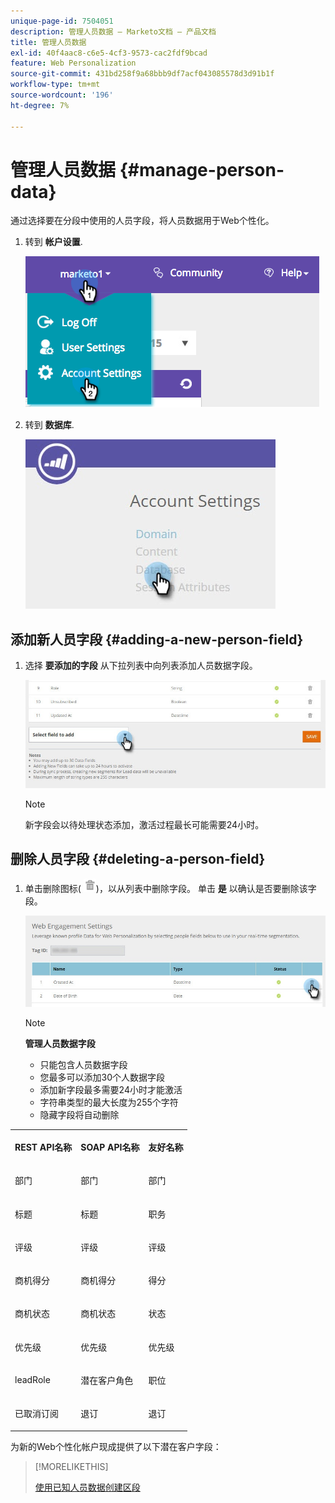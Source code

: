```yaml
---
unique-page-id: 7504051
description: 管理人员数据 — Marketo文档 — 产品文档
title: 管理人员数据
exl-id: 40f4aac8-c6e5-4cf3-9573-cac2fdf9bcad
feature: Web Personalization
source-git-commit: 431bd258f9a68bbb9df7acf043085578d3d91b1f
workflow-type: tm+mt
source-wordcount: '196'
ht-degree: 7%

---
```


# 管理人员数据 {#manage-person-data}

通过选择要在分段中使用的人员字段，将人员数据用于Web个性化。

1. 转到 **帐户设置**.

   ![](assets/image2015-5-7-15-3a17-3a23.png)

1. 转到 **数据库**.

   ![](assets/account-settings-dropdown-database.jpg)

## 添加新人员字段 {#adding-a-new-person-field}

1. 选择 **要添加的字段** 从下拉列表中向列表添加人员数据字段。

   ![](assets/add-a-person-field-hand.jpg)

   >[!NOTE]
   >
   >新字段会以待处理状态添加，激活过程最长可能需要24小时。

## 删除人员字段 {#deleting-a-person-field}

1. 单击删除图标( ![—](assets/image2015-3-24-13-3a45-3a56.png))，以从列表中删除字段。 单击 **是** 以确认是否要删除该字段。

   ![](assets/web-engagement-settings-delete.jpg)

   >[!NOTE]
   >
   >**管理人员数据字段**
   >
   >* 只能包含人员数据字段
   >* 您最多可以添加30个人数据字段
   >* 添加新字段最多需要24小时才能激活
   >* 字符串类型的最大长度为255个字符
   >* 隐藏字段将自动删除

<table> 
 <tbody> 
  <tr> 
   <th><p>REST API名称</p></th> 
   <th><p>SOAP API名称</p></th> 
   <th><p>友好名称</p></th> 
  </tr> 
  <tr> 
   <td><p>部门</p></td> 
   <td><p>部门</p></td> 
   <td><p>部门</p></td> 
  </tr> 
  <tr> 
   <td><p>标题</p></td> 
   <td><p>标题</p></td> 
   <td><p>职务</p></td> 
  </tr> 
  <tr> 
   <td><p>评级</p></td> 
   <td><p>评级</p></td> 
   <td><p>评级</p></td> 
  </tr> 
  <tr> 
   <td><p>商机得分</p></td> 
   <td><p>商机得分</p></td> 
   <td><p>得分</p></td> 
  </tr> 
  <tr> 
   <td><p>商机状态</p></td> 
   <td><p>商机状态</p></td> 
   <td><p>状态</p></td> 
  </tr> 
  <tr> 
   <td><p>优先级</p></td> 
   <td><p>优先级</p></td> 
   <td><p>优先级</p></td> 
  </tr> 
  <tr> 
   <td><p>leadRole</p></td> 
   <td><p>潜在客户角色</p></td> 
   <td><p>职位</p></td> 
  </tr> 
  <tr> 
   <td><p>已取消订阅</p></td> 
   <td><p>退订</p></td> 
   <td><p>退订</p></td> 
  </tr> 
 </tbody> 
</table>

为新的Web个性化帐户现成提供了以下潜在客户字段：

>[!MORELIKETHIS]
>
>[使用已知人员数据创建区段](/help/marketo/product-docs/web-personalization/using-web-segments/create-a-segment-using-known-person-data.md)
